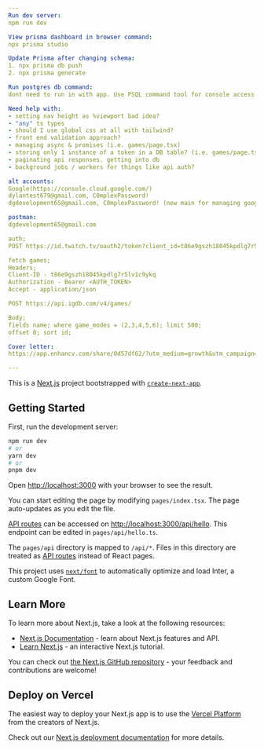 ```yaml
---
Run dev server:
npm run dev

View prisma dashboard in browser command: 
npx prisma studio

Update Prisma after changing schema: 
1. npx prisma db push
2. npx prisma generate

Run postgres db command:
dont need to run in with app. Use PSQL command tool for console access

Need help with:
- setting nav height as %viewport bad idea?
- "any" ts types
- should I use global css at all with tailwind?
- front end validation approach?
- managing async & promises (i.e. games/page.tsx)
- storing only 1 instance of a token in a DB table? (i.e. games/page.tsx)
- paginating api responses. getting into db
- background jobs / workers for things like api auth?

alt accounts:
Google(https://console.cloud.google.com/)
dylantest679@gmail.com, C0mplexPassword!
dgdevelopment65@gmail.com, C0mplexPassword! (new main for managing google logins)

postman:
dgdevelopment65@gmail.com

auth;
POST https://id.twitch.tv/oauth2/token?client_id=t86e9gszh18045kpdlg7r5lv1c9ykq&client_secret=347folsyh0cl57ich7kb6gmloelgh6&grant_type=client_credentials

fetch games;
Headers;
Client-ID - t86e9gszh18045kpdlg7r5lv1c9ykq
Authorization - Bearer <AUTH_TOKEN>
Accept - application/json

POST https://api.igdb.com/v4/games/

Body;
fields name; where game_modes = (2,3,4,5,6); limit 500;
offset 0; sort id;

Cover letter:
https://app.enhancv.com/share/0d57df62/?utm_medium=growth&utm_campaign=share-resume&utm_source=dynamic

---
```


This is a [Next.js](https://nextjs.org/) project bootstrapped with [`create-next-app`](https://github.com/vercel/next.js/tree/canary/packages/create-next-app).

## Getting Started

First, run the development server:

```bash
npm run dev
# or
yarn dev
# or
pnpm dev
```

Open [http://localhost:3000](http://localhost:3000) with your browser to see the result.

You can start editing the page by modifying `pages/index.tsx`. The page auto-updates as you edit the file.

[API routes](https://nextjs.org/docs/api-routes/introduction) can be accessed on [http://localhost:3000/api/hello](http://localhost:3000/api/hello). This endpoint can be edited in `pages/api/hello.ts`.

The `pages/api` directory is mapped to `/api/*`. Files in this directory are treated as [API routes](https://nextjs.org/docs/api-routes/introduction) instead of React pages.

This project uses [`next/font`](https://nextjs.org/docs/basic-features/font-optimization) to automatically optimize and load Inter, a custom Google Font.

## Learn More

To learn more about Next.js, take a look at the following resources:

- [Next.js Documentation](https://nextjs.org/docs) - learn about Next.js features and API.
- [Learn Next.js](https://nextjs.org/learn) - an interactive Next.js tutorial.

You can check out [the Next.js GitHub repository](https://github.com/vercel/next.js/) - your feedback and contributions are welcome!

## Deploy on Vercel

The easiest way to deploy your Next.js app is to use the [Vercel Platform](https://vercel.com/new?utm_medium=default-template&filter=next.js&utm_source=create-next-app&utm_campaign=create-next-app-readme) from the creators of Next.js.

Check out our [Next.js deployment documentation](https://nextjs.org/docs/deployment) for more details.
